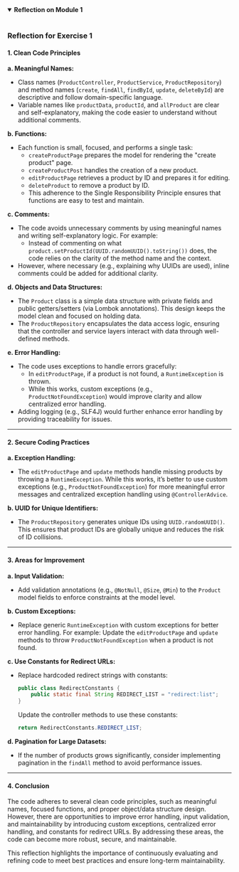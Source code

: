 <details open>
<summary><b>Reflection on Module 1</b></summary>
<br>

### Reflection for Exercise 1
#### **1. Clean Code Principles**

**a. Meaningful Names:**
- Class names (`ProductController`, `ProductService`, `ProductRepository`) and method names (`create`, `findAll`, `findById`, `update`, `deleteById`) are descriptive and follow domain-specific language.
- Variable names like `productData`, `productId`, and `allProduct` are clear and self-explanatory, making the code easier to understand without additional comments.

**b. Functions:**
- Each function is small, focused, and performs a single task:
    - `createProductPage` prepares the model for rendering the "create product" page.
    - `createProductPost` handles the creation of a new product.
    - `editProductPage` retrieves a product by ID and prepares it for editing.
    - `deleteProduct` to remove a product by ID.
    - This adherence to the Single Responsibility Principle ensures that functions are easy to test and maintain.

**c. Comments:**
- The code avoids unnecessary comments by using meaningful names and writing self-explanatory logic. For example:
    - Instead of commenting on what `product.setProductId(UUID.randomUUID().toString())` does, the code relies on the clarity of the method name and the context.
- However, where necessary (e.g., explaining why UUIDs are used), inline comments could be added for additional clarity.

**d. Objects and Data Structures:**
- The `Product` class is a simple data structure with private fields and public getters/setters (via Lombok annotations). This design keeps the model clean and focused on holding data.
- The `ProductRepository` encapsulates the data access logic, ensuring that the controller and service layers interact with data through well-defined methods.

**e. Error Handling:**
- The code uses exceptions to handle errors gracefully:
    - In `editProductPage`, if a product is not found, a `RuntimeException` is thrown.
    - While this works, custom exceptions (e.g., `ProductNotFoundException`) would improve clarity and allow centralized error handling.
- Adding logging (e.g., SLF4J) would further enhance error handling by providing traceability for issues.

---

#### **2. Secure Coding Practices**

**a. Exception Handling:**
- The `editProductPage` and `update` methods handle missing products by throwing a `RuntimeException`. While this works, it’s better to use custom exceptions (e.g., `ProductNotFoundException`) for more meaningful error messages and centralized exception handling using `@ControllerAdvice`.

**b. UUID for Unique Identifiers:**
- The `ProductRepository` generates unique IDs using `UUID.randomUUID()`. This ensures that product IDs are globally unique and reduces the risk of ID collisions.

---

#### **3. Areas for Improvement**

**a. Input Validation:**
- Add validation annotations (e.g., `@NotNull`, `@Size`, `@Min`) to the `Product` model fields to enforce constraints at the model level.

**b. Custom Exceptions:**
- Replace generic `RuntimeException` with custom exceptions for better error handling. For example:
  Update the `editProductPage` and `update` methods to throw `ProductNotFoundException` when a product is not found.

**c. Use Constants for Redirect URLs:**
- Replace hardcoded redirect strings with constants:
  ```java
  public class RedirectConstants {
      public static final String REDIRECT_LIST = "redirect:list";
  }
  ```
  Update the controller methods to use these constants:
  ```java
  return RedirectConstants.REDIRECT_LIST;
  ```

**d. Pagination for Large Datasets:**
- If the number of products grows significantly, consider implementing pagination in the `findAll` method to avoid performance issues.

---

#### **4. Conclusion**

The code adheres to several clean code principles, such as meaningful names, focused functions, and proper object/data structure design. However, there are opportunities to improve error handling, input validation, and maintainability by introducing custom exceptions, centralized error handling, and constants for redirect URLs. By addressing these areas, the code can become more robust, secure, and maintainable.

This reflection highlights the importance of continuously evaluating and refining code to meet best practices and ensure long-term maintainability.

</details>